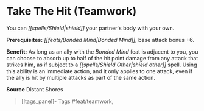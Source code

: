 ﻿---
cssclass: [feats]

---
# Take The Hit (Teamwork)

You can _[[spells/Shield|shield]]_ your partner's body with your own.

**Prerequisites:** _[[feats/Bonded Mind|Bonded Mind]]_, base attack bonus +6.

**Benefit:** As long as an ally with the _Bonded Mind_ feat is adjacent to you, you can choose to absorb up to half of the hit point damage from any attack that strikes him, as if subject to a _[[spells/Shield Other|shield other]]_ spell. Using this ability is an immediate action, and it only applies to one attack, even if the ally is hit by multiple attacks as part of the same action.

**Source** Distant Shores
>[!tags_panel]- Tags
> #feat/teamwork, 